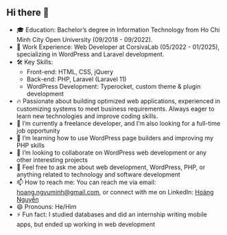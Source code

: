 ## Hi there 👋

- 🎓 Education: Bachelor’s degree in Information Technology from Ho Chi Minh City Open University (09/2018 - 09/2022).
- 💼 Work Experience: Web Developer at CorsivaLab (05/2022 - 01/2025), specializing in WordPress and Laravel development.
- 🛠 Key Skills:
  - Front-end: HTML, CSS, jQuery
  - Back-end: PHP, Laravel (Laravel 11)
  - WordPress Development: Typerocket, custom theme & plugin development
- 🔥 Passionate about building optimized web applications, experienced in customizing systems to meet business requirements. Always eager to learn new technologies and improve coding skills.
- 🔭 I’m currently a freelance developer, and I’m also looking for a full-time job opportunity
- 🌱 I’m learning how to use WordPress page builders and improving my PHP skills
- 👯 I’m looking to collaborate on WordPress web development or any other interesting projects
- 💬 Feel free to ask me about web development, WordPress, PHP, or anything related to technology and software development
- 📫 How to reach me: You can reach me via email: hoang.ngvuminh@gmail.com, or connect with me on LinkedIn: [Hoàng Nguyễn](https://www.linkedin.com/in/ho%C3%A0ng-nguy%E1%BB%85n-6078102b6/)
- 😄 Pronouns: He/Him
- ⚡ Fun fact: I studied databases and did an internship writing mobile apps, but ended up working in web development
